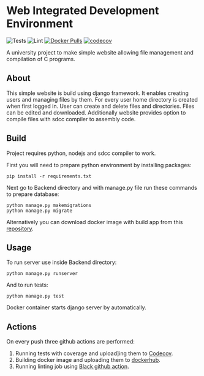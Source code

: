 # Web Integrated Development Environment

![Tests](https://github.com/Klosiu889/WebIDE/actions/workflows/test.yml/badge.svg?event=push)
![Lint](https://github.com/Klosiu889/WebIDE/actions/workflows/lint.yml/badge.svg?event=push)
[![Docker Pulls](https://badgen.net/docker/pulls/klosiu889/django_web_ide?icon=docker&label=pulls)](https://hub.docker.com/r/trueosiris/godaddypy/)
[![codecov](https://codecov.io/gh/Klosiu889/WebIDE/branch/main/graph/badge.svg?token=ASQBPQTT2G)](https://codecov.io/gh/Klosiu889/WebIDE)

A university project to make simple website allowing file management and compilation of C programs.

## About

This simple website is build using django framework. It enables creating users and managing files by them.
For every user home directory is created when first logged in. User can create and delete files and
directories. Files can be edited and downloaded. Additionally website provides option to
compile files with sdcc compiler to assembly code.

## Build

Project requires python, nodejs and sdcc compiler to work.

First you will need to prepare python environment by installing packages:

```shell
pip install -r requirements.txt
```

Next go to Backend directory and with manage.py file run these commands to prepare database:
```shell
python manage.py makemigrations
python manage.py migrate
```

Alternatively you can download docker image with build app from this [repository](https://hub.docker.com/repository/docker/klosiu889/django_web_ide/general).

## Usage

To run server use inside Backend directory:
```shell
python manage.py runserver
```

And to run tests:
```shell
python manage.py test
```

Docker container starts django server by automatically.

## Actions

On every push three github actions are performed:
1. Running tests with coverage and upload]ing them to [Codecov](https://app.codecov.io/gh/Klosiu889/WebIDE).
2. Building docker image and uploading them to [dockerhub](https://hub.docker.com/repository/docker/klosiu889/django_web_ide/general).
3. Running linting job using [Black github action](https://github.com/rickstaa/action-black).
